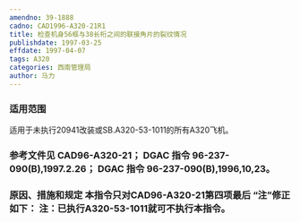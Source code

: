 ```yaml
---
amendno: 39-1888
cadno: CAD1996-A320-21R1
title: 检查机身56框与38长桁之间的联接角片的裂纹情况
publishdate: 1997-03-25
effdate: 1997-04-07
tags: A320
categories: 西南管理局
author: 马力
---
```


### 适用范围 
适用于未执行20941改装或SB.A320-53-1011的所有A320飞机。

<!--more-->
### 参考文件见 CAD96-A320-21； DGAC 指令 96-237-090(B),1997.2.26； DGAC 指令 96-237-090(B),1996,10,23。

### 原因、措施和规定 本指令只对CAD96-A320-21第四项最后 “注”修正如下：     注：已执行A320-53-1011就可不执行本指令。
